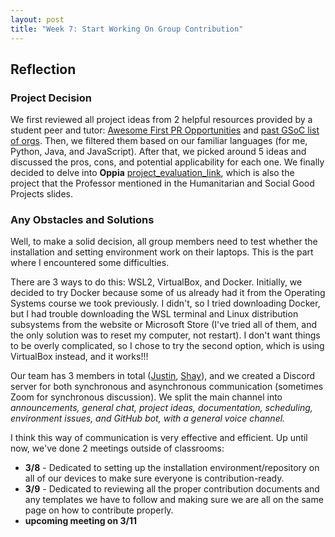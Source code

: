 ```yaml
---
layout: post
title: "Week 7: Start Working On Group Contribution"
---
```


## Reflection

### Project Decision
We first reviewed all project ideas from 2 helpful resources provided by a student peer and tutor: [Awesome First PR Opportunities](https://github.com/MunGell/awesome-for-beginners) and [past GSoC list of orgs](https://summerofcode.withgoogle.com/archive/2024/organizations). Then, we filtered them based on our familiar languages (for me, Python, Java, and JavaScript). After that, we picked around 5 ideas and discussed the pros, cons, and potential applicability for each one. We finally decided to delve into **Oppia** [project_evaluation_link](https://github.com/ossd-s25/project-evaluation/blob/main/Oppia_evaluation3.md), which is also the project that the Professor mentioned in the Humanitarian and Social Good Projects slides.

<!--more-->

### Any Obstacles and Solutions
Well, to make a solid decision, all group members need to test whether the installation and setting environment work on their laptops. This is the part where I encountered some difficulties.

There are 3 ways to do this: WSL2, VirtualBox, and Docker.
Initially, we decided to try Docker because some of us already had it from the Operating Systems course we took previously. I didn't, so I tried downloading Docker, but I had trouble downloading the WSL terminal and Linux distribution subsystems from the website or Microsoft Store (I've tried all of them, and the only solution was to reset my computer, not restart). I don't want things to be overly complicated, so I chose to try the second option, which is using VirtualBox instead, and it works!!!

Our team has 3 members in total ([Justin](https://github.com/datsjustinc), [Shay](https://github.com/hawk-2414)), and we created a Discord server for both synchronous and asynchronous communication (sometimes Zoom for synchronous discussion). We split the main channel into *announcements, general chat, project ideas, documentation, scheduling, environment issues, and GitHub bot, with a general voice channel.*

I think this way of communication is very effective and efficient. Up until now, we've done 2 meetings outside of classrooms:
* **3/8** - Dedicated to setting up the installation environment/repository on all of our devices to make sure everyone is contribution-ready.
* **3/9** - Dedicated to reviewing all the proper contribution documents and any templates we have to follow and making sure we are all on the same page on how to contribute properly.
* **upcoming meeting on 3/11**

